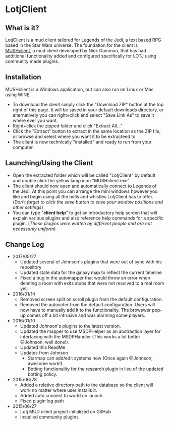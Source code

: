 # LotjClient

## What is it?
LotjClient is a mud client tailored for Legends of the Jedi, a text based RPG based in the Star Wars universe. The foundation for the client is [MUSHclient](https://www.gammon.com.au), a mud client developed by Nick Gammon, that has had additional functionality added and configured specifically for LOTJ using community made plugins.

## Installation
MUSHclient is a Windows application, but can also run on Linux or Mac using WINE. 
- To download the client simply click the "Download ZIP" button at the top right of this page. It will be saved in your default downloads directory, or alternatively you can right+click and select "Save Link As" to save it where ever you want.
- Right+click the zipped folder and click "Extract All..."
- Click the "Extract" button to extract in the same location as the ZIP file, or browse and select where you want it to be extracteed to
- The client is now technically "installed" and ready to run from your computer.

## Launching/Using the Client
- Open the extracted folder which will be called "LotjClient" by default and double click the yellow lamp icon "MUSHclient.exe"
- The client should now open and automatically connect to Legends of the Jedi. At this point you can arrange the mini windows however you like and begin using all the bells and whistles LotjClient has to offer. (*Don't forget to click the save button to save your window positions and other settings*)
- You can type "**client help**" to get an introductory help screen that will explain various plugins and also reference help commands for a specific plugin. (*These plugins were written by different people and are not necessarily uniform*)

## Change Log
- 2017/05/27
  - Updated several of Johnson's plugins that were out of sync with his repository
  - Updated state data for the galaxy map to reflect the current timeline
  - Fixed a bug in the automapper that would throw an error when deleting a room with exits stubs that were not resolved to a real room yet.
- 2016/01/14
  - Removed screen split on scroll plugin from the default configuration.
  - Removed the autovoter from the default configuration. Users will now have to manually add it to the functionality. The browswer pop-up comes off a bit intrusive and was alarming some players.
- 2016/01/10 
  - Updated Johnson's plugins to the latest version. 
  - Updated the mapper to use MSDPHelper as an abstraction layer for interfacing with the MSDPHandler (This works a lot better @Johnson, well done!).
  - Updated this ReadMe
  - Updates from Johnson
    - Starmap can add/edit systems now (Once again @Johnson, awesome work!).
    - Botting functionality for the research plugin in lieu of the updated botting policy.
- 2015/06/28
  - Added a relative directory path to the database so the client will work no matter where user installs it.
  - Added auto connect to world on launch
  - Fixed plugin log path
- 2015/06/27
  - Lotj MUD client project initialized on GitHub
  - Installed community plugins
